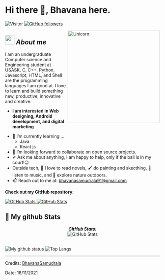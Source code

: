 # Hi there 👋, Bhavana here. 
![Visitor](https://visitor-badge.laobi.icu/badge?page_id=BhavanaSamudrala.repoName) [![GitHub followers](https://img.shields.io/github/followers/BhavanaSamudrala.svg?style=social&label=Follow)](https://github.com/BhavanaSamudrala?tab=followers)<br/>

<!--
**BhavanaSamudrala/BhavanaSamudrala** is a ✨ _special_ ✨ repository because its `README.md` (this file) appears on your GitHub profile.
-->

<img align="right" width=300px alt="Unicorn" src="https://c.tenor.com/GN73MKBawZYAAAAi/busy-cute.gif" />

## <img src="https://media.giphy.com/media/ObNTw8Uzwy6KQ/giphy.gif" width="30px">&nbsp;***About me***

I am an undergraduate Computer science and Engineering student at USASK. C, C++, Python, Javascript, HTML, and Shell are the programming languages I am good at. I love to learn and build something new, productive, innovative and creative.
* **I am interested in Web designing, Android development, and digital marketing**
- 🌱 I’m currently learning ...
  - Java
  - React js
- 👯 I’m looking forward to collaborate on open source projects.
- ✔ Ask me about anything, I am happy to help, only if the ball is in my court!😉<br>
- Outside tech, 📖 I love to read novels, 🖌️ do painting and skecthing, 🎵 listen to music, and 🌴 explore nature outdoors.
- 📫 Reach out to me at: <a href="bhavanasamudrala91@gmail.com">bhavanasamudrala91@gmail.com</a>

__Check out my GitHub repository:__

<div>
  <p>
    <a href="https://github.com/BhavanaSamudrala/finalProject">
      <img src="https://github-readme-stats.vercel.app/api/pin/?username=BhavanaSamudrala&repo=finalProject" alt="GitHub Stats" />
    </a>
    <a href="https://github.com/BhavanaSamudrala/petGroomingReact">
      <img src="https://github-readme-stats.vercel.app/api/pin/?username=BhavanaSamudrala&repo=petGroomingReact" alt="GitHub Stats" />
    </a>
  </p>
</div>
<h2>👀 My github Stats</h2>
<div>
<!--   <p align="center">
    <b><em>Now listening to:</em></b> <br/>
    <img src="https://spotify-github-profile.vercel.app/api/view?uid=Bhargavi-hash&cover_image=true&theme=novatorem" alt="Now Listenting to" />
  </p> -->
  <p align="center">
  <b><em>GitHub Stats:</em></b> <br/>
    <img src="https://github-readme-streak-stats.herokuapp.com/?user=BhavanaSamudrala" alt="GitHub Stats" /> <br/><br/>
</div>

![My github status](https://github-readme-stats.vercel.app/api?username=BhavanaSamudrala&show_icons=true&include_all_commits=true)
![Top Langs](https://github-readme-stats.vercel.app/api/top-langs/?username=Bhargavi-hash&layout=compact)

---------------------------------------------------------------------------------------------------------------------
Credits: <a href="https://github.com/BhavanaSamudrala">BhavanaSamudrala</a>

Date: 18/11/2021
